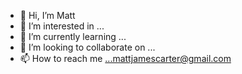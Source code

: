 - 👋 Hi, I’m Matt
- 👀 I’m interested in ...
- 🌱 I’m currently learning ...
- 💞️ I’m looking to collaborate on ...
- 📫 How to reach me ...mattjamescarter@gmail.com

<!---
mattjamesc/mattjamesc is a ✨ special ✨ repository because its `README.md` (this file) appears on your GitHub profile.
You can click the Preview link to take a look at your changes.
--->
